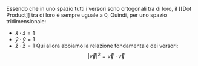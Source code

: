 Essendo che in uno spazio tutti i versori sono ortogonali tra di loro, il [[Dot Product]] tra di loro è sempre uguale a 0,
Quindi, per uno spazio tridimensionale:
- $\hat{x}\cdot \hat{x}=1$
- $\hat{y}\cdot \hat{y}=1$
- $\hat{z}\cdot \hat{z}=1$
Qui allora abbiamo la relazione fondamentale dei versori:
$$|\vec{v}|^2=\vec{v}\cdot \vec{v}$$